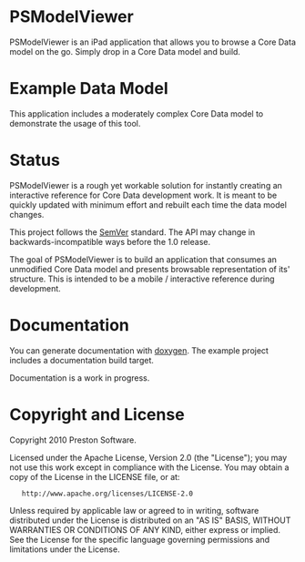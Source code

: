 
# PSModelViewer

PSModelViewer is an iPad application that allows you to browse a Core Data model on the go.  Simply drop in a Core Data model and build.


# Example Data Model

This application includes a moderately complex Core Data model to demonstrate the usage of this tool.


# Status

PSModelViewer is a rough yet workable solution for instantly creating an interactive reference for Core Data development work.  It is meant to be quickly updated with minimum effort and rebuilt each time the data model changes.

This project follows the [SemVer](http://semver.org/) standard. The API may change in backwards-incompatible ways before the 1.0 release.

The goal of PSModelViewer is to build an application that consumes an unmodified Core Data model and presents browsable representation of its' structure.  This is intended to be a mobile / interactive reference during development.


# Documentation

You can generate documentation with [doxygen](http://www.doxygen.org). The example project includes a documentation build target.

Documentation is a work in progress.


# Copyright and License

Copyright 2010 Preston Software.

   Licensed under the Apache License, Version 2.0 (the "License");
   you may not use this work except in compliance with the License.
   You may obtain a copy of the License in the LICENSE file, or at:

       http://www.apache.org/licenses/LICENSE-2.0

   Unless required by applicable law or agreed to in writing, software
   distributed under the License is distributed on an "AS IS" BASIS,
   WITHOUT WARRANTIES OR CONDITIONS OF ANY KIND, either express or implied.
   See the License for the specific language governing permissions and
   limitations under the License.

